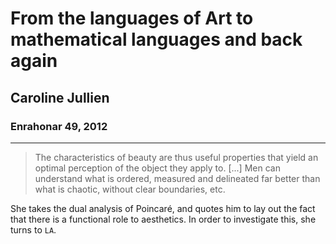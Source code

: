 # From the languages of Art to mathematical languages and back again

## Caroline Jullien

### Enrahonar 49, 2012

---

> The characteristics of beauty are thus useful properties that yield an optimal perception of the object they apply to. [...] Men can understand what is ordered, measured and delineated far better than what is chaotic, without clear boundaries, etc.

She takes the dual analysis of Poincaré, and quotes him to lay out the fact that there is a functional role to aesthetics. In order to investigate this, she turns to `LA`.
